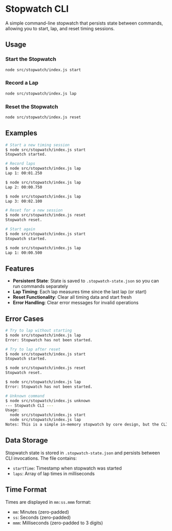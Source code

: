 # Stopwatch CLI

A simple command-line stopwatch that persists state between commands, allowing you to start, lap, and reset timing sessions.

## Usage

### Start the Stopwatch
```bash
node src/stopwatch/index.js start
```

### Record a Lap
```bash
node src/stopwatch/index.js lap
```

### Reset the Stopwatch
```bash
node src/stopwatch/index.js reset
```

## Examples

```bash
# Start a new timing session
$ node src/stopwatch/index.js start
Stopwatch started.

# Record laps
$ node src/stopwatch/index.js lap
Lap 1: 00:01.250

$ node src/stopwatch/index.js lap
Lap 2: 00:00.750

$ node src/stopwatch/index.js lap
Lap 3: 00:02.100

# Reset for a new session
$ node src/stopwatch/index.js reset
Stopwatch reset.

# Start again
$ node src/stopwatch/index.js start
Stopwatch started.

$ node src/stopwatch/index.js lap
Lap 1: 00:00.500
```

## Features

- **Persistent State**: State is saved to `.stopwatch-state.json` so you can run commands separately
- **Lap Timing**: Each lap measures time since the last lap (or start)
- **Reset Functionality**: Clear all timing data and start fresh
- **Error Handling**: Clear error messages for invalid operations

## Error Cases

```bash
# Try to lap without starting
$ node src/stopwatch/index.js lap
Error: Stopwatch has not been started.

# Try to lap after reset
$ node src/stopwatch/index.js start
Stopwatch started.

$ node src/stopwatch/index.js reset
Stopwatch reset.

$ node src/stopwatch/index.js lap
Error: Stopwatch has not been started.

# Unknown command
$ node src/stopwatch/index.js unknown
--- Stopwatch CLI ---
Usage:
  node src/stopwatch/index.js start
  node src/stopwatch/index.js lap
Notes: This is a simple in-memory stopwatch by core design, but the CLI persists state to a file so commands can be run separately.
```

## Data Storage

Stopwatch state is stored in `.stopwatch-state.json` and persists between CLI invocations. The file contains:
- `startTime`: Timestamp when stopwatch was started
- `laps`: Array of lap times in milliseconds

## Time Format

Times are displayed in `mm:ss.mmm` format:
- `mm`: Minutes (zero-padded)
- `ss`: Seconds (zero-padded) 
- `mmm`: Milliseconds (zero-padded to 3 digits)
